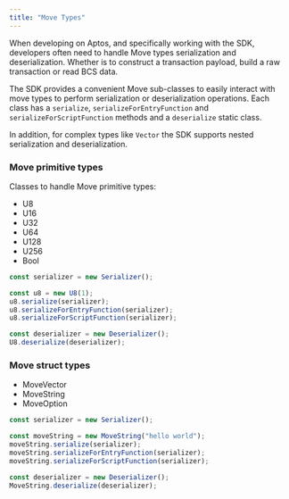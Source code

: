 ```yaml
---
title: "Move Types"
---
```


When developing on Aptos, and specifically working with the SDK, developers often need to handle Move types serialization and deserialization. Whether is to construct a transaction payload, build a raw transaction or read BCS data.

The SDK provides a convenient Move sub-classes to easily interact with move types to perform serialization or deserialization operations.
Each class has a `serialize`, `serializeForEntryFunction` and `serializeForScriptFunction` methods and a `deserialize` static class.

In addition, for complex types like `Vector` the SDK supports nested serialization and deserialization.

### Move primitive types

Classes to handle Move primitive types:

- U8
- U16
- U32
- U64
- U128
- U256
- Bool

```ts
const serializer = new Serializer();

const u8 = new U8(1);
u8.serialize(serializer);
u8.serializeForEntryFunction(serializer);
u8.serializeForScriptFunction(serializer);

const deserializer = new Deserializer();
U8.deserialize(deserializer);
```

### Move struct types

- MoveVector
- MoveString
- MoveOption

```ts
const serializer = new Serializer();

const moveString = new MoveString("hello world");
moveString.serialize(serializer);
moveString.serializeForEntryFunction(serializer);
moveString.serializeForScriptFunction(serializer);

const deserializer = new Deserializer();
MoveString.deserialize(deserializer);
```
